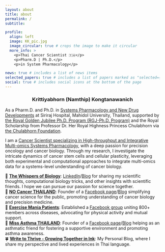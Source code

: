```yaml
---
layout: about
title: about
permalink: /
subtitle:

profile:
  align: left
  image: KK_pic.jpg
  image_circular: true # crops the image to make it circular
  more_info: >
    <p>Thai Cancer Scientist 🇹🇭</p>
    <p>Pharm.D | Ph.D.</p>
    <p>in System Pharmacology</p>

news: true # includes a list of news items
selected_papers: true # includes a list of papers marked as "selected={true}"
social: true # includes social icons at the bottom of the page
---
```


<center><h3>Krittiyabhorn (Namthip) Kongtanawanich</h3></center>

As a Pharm.D. and Ph.D. in [Systems Pharmacology and New Drug Developments](https://www.sisyspharm.org/) at Siriraj Hospital, Mahidol University, Thailand, supported by [the Royal Golden Jubilee Ph.D. Program (RGJ-Ph.D. Program)](https://rgj.trf.or.th/main/en/) and the Royal Scholarship from Professor Dr. Her Royal Highness Princess Chulabhorn via [the Chulabhorn Foundation](https://www.cri.or.th/chulabhorn-foundation-en/).

I am a [Cancer Scientist specializing in High-throughput and Integrative Multi-omics Systems Pharmacology](https://kuchikinamthip.github.io/cv/), with a deep passion for precision oncology and cancer biology. Through my research, I investigate the intricate dynamics of cancer stem cells and cellular plasticity, leveraging both experimental and computational approaches to integrate multi-omics data for a systems-level understanding of cancer biology.

🧬 [**The Whispers of Biology**](https://kuchikinamthip.github.io/projects/WhispersBiology/): [LinkedIn](https://www.linkedin.com/in/kuchikinamthip/)/[Blog](https://thewhispersofbiology.blogspot.com/) for sharing my scientific thoughts, computational biology tricks, and other insights with scientific friends. I hope we can pursue our passion for science together. \
 🦀 [**NO Cancer THAILAND**](https://kuchikinamthip.github.io/projects/NoCancer/): Founder of a [Facebook page](https://www.facebook.com/nocancerTH/)/[Blog](https://nocancerth.blogspot.com/) simplifying cancer science for the public, promoting understanding of cancer biology and precision medicine. \
 🏀 [**Exercise Mania Patients**](https://www.facebook.com/share/g/8duUkQvoX8EXRZV6/): Established a [Facebook group](https://www.facebook.com/share/g/8duUkQvoX8EXRZV6/) uniting 800+ members across diseases, advocating for physical activity and mutual support. \
 💋 [**Miss Asthma THAILAND**](https://kuchikinamthip.github.io/projects/MissAsthma/): Founder of a [Facebook page](https://www.facebook.com/profile.php?id=61554265143399)/[Blog](https://missasthmath.blogspot.com/) helping as an asthmatic friend for fostering a supportive environment and promoting asthma awareness. \
 🍀 [**Write to Thrive - Growing Together in Ink**](https://kuchikinamthip.github.io/projects/Write2Thrive/): My Personal Blog, where I share my perspective and lived experiences in Thai language.
